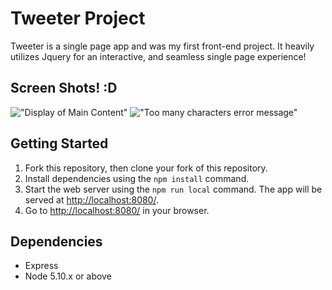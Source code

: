 # Tweeter Project

Tweeter is a single page app and was my first front-end project. It heavily utilizes Jquery for an interactive, and seamless single page experience!

## Screen Shots! :D
!["Display of Main Content"](https://github.com/WigglyDonnie/tweeter/blob/master/docs/main-page.png?raw=true)
!["Too many characters error message"](https://github.com/WigglyDonnie/tweeter/blob/master/docs/TooManyWords.png?raw=true)


## Getting Started

1. Fork this repository, then clone your fork of this repository.
2. Install dependencies using the `npm install` command.
3. Start the web server using the `npm run local` command. The app will be served at <http://localhost:8080/>.
4. Go to <http://localhost:8080/> in your browser.

## Dependencies

- Express
- Node 5.10.x or above
